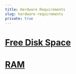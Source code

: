 ```yaml
---
title: Hardware Requirements
slug: hardware-requirements
private: true
---
```


# [Free Disk Space](free-disk-space.md)
# [RAM](ram.md)